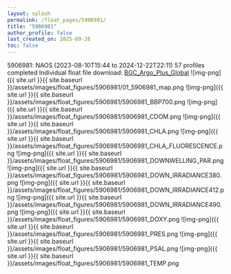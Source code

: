 ```yaml
---
layout: splash
permalink: /float_pages/5906981/
title: "5906981"
author_profile: false
last_created_on: 2025-09-26
toc: false
---
```

 
5906981: NAOS (2023-08-10T15:44 to 2024-12-22T22:11)
57 profiles completed
Individual float file download: [BGC_Argo_Plus_Global](https://ftp.soest.hawaii.edu/bgc_argo_plus/Individual_Floats/outliers_removed/5906981_Sprof_processed.nc)
![img-png]({{ site.url }}{{ site.baseurl }}/assets/images/float_figures/5906981/01_5906981_map.png
![img-png]({{ site.url }}{{ site.baseurl }}/assets/images/float_figures/5906981/5906981_BBP700.png
![img-png]({{ site.url }}{{ site.baseurl }}/assets/images/float_figures/5906981/5906981_CDOM.png
![img-png]({{ site.url }}{{ site.baseurl }}/assets/images/float_figures/5906981/5906981_CHLA.png
![img-png]({{ site.url }}{{ site.baseurl }}/assets/images/float_figures/5906981/5906981_CHLA_FLUORESCENCE.png
![img-png]({{ site.url }}{{ site.baseurl }}/assets/images/float_figures/5906981/5906981_DOWNWELLING_PAR.png
![img-png]({{ site.url }}{{ site.baseurl }}/assets/images/float_figures/5906981/5906981_DOWN_IRRADIANCE380.png
![img-png]({{ site.url }}{{ site.baseurl }}/assets/images/float_figures/5906981/5906981_DOWN_IRRADIANCE412.png
![img-png]({{ site.url }}{{ site.baseurl }}/assets/images/float_figures/5906981/5906981_DOWN_IRRADIANCE490.png
![img-png]({{ site.url }}{{ site.baseurl }}/assets/images/float_figures/5906981/5906981_DOXY.png
![img-png]({{ site.url }}{{ site.baseurl }}/assets/images/float_figures/5906981/5906981_PRES.png
![img-png]({{ site.url }}{{ site.baseurl }}/assets/images/float_figures/5906981/5906981_PSAL.png
![img-png]({{ site.url }}{{ site.baseurl }}/assets/images/float_figures/5906981/5906981_TEMP.png
